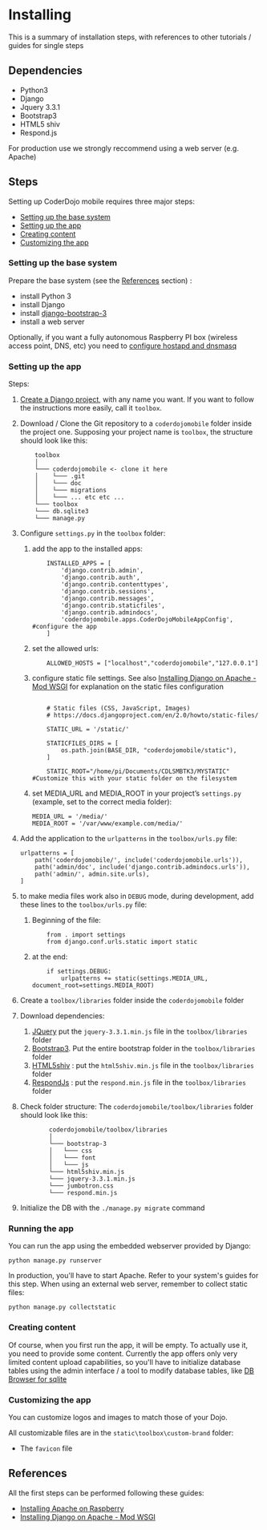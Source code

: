 # Installing

This is a summary of installation steps, with references to other tutorials / guides for single steps

## Dependencies

- Python3
- Django
- Jquery 3.3.1
- Bootstrap3
- HTML5 shiv
- Respond.js

For production use we strongly reccommend using a web server (e.g. Apache)

## Steps

Setting up CoderDojo mobile requires three major steps:

- [Setting up the base system](#setting-up-the-base-system)
- [Setting up the app](#setting-up-the-app)
- [Creating content](#creating-content)
- [Customizing the app](#customize-the-app)


### Setting up the base system 

Prepare the base system (see the [References](#references) section) :
- install Python 3
- install Django 
- install [django-bootstrap-3](https://github.com/dyve/django-bootstrap3)
- install a web server

Optionally, if you want a fully autonomous Raspberry PI box (wireless access point, DNS, etc) you need to [configure hostapd and dnsmasq](https://www.raspberrypi.org/documentation/configuration/wireless/access-point.md)

### Setting up the app

Steps:

1. [Create a Django project](https://docs.djangoproject.com/en/2.0/intro/tutorial01/#creating-a-project), with any name you want. If you want to follow the instructions more easily, call it `toolbox`.
1. Download / Clone the Git repository to a `coderdojomobile` folder inside the project one. Supposing your project name is `toolbox`, the structure should look like this:

    ```
        toolbox
        │
        └─── coderdojomobile <- clone it here
        │    └─── .git
        │    └─── doc
        │    └─── migrations
        │    └─── ... etc etc ...
        └─── toolbox
        └─── db.sqlite3
        └─── manage.py
    ```

1. Configure `settings.py` in the `toolbox` folder:
    1. add the app to the installed apps:

        ```
            INSTALLED_APPS = [
                'django.contrib.admin',
                'django.contrib.auth',
                'django.contrib.contenttypes',
                'django.contrib.sessions',
                'django.contrib.messages',
                'django.contrib.staticfiles',
                'django.contrib.admindocs',
                'coderdojomobile.apps.CoderDojoMobileAppConfig', #configure the app
            ]
        ```

    1. set the allowed urls:

        ```
            ALLOWED_HOSTS = ["localhost","coderdojomobile","127.0.0.1"]
        ```

    1. configure static file settings. See also [Installing Django on Apache - Mod WSGI](https://www.digitalocean.com/community/tutorials/how-to-serve-django-applications-with-apache-and-mod_wsgi-on-debian-8) for explanation on the static files configuration

        ```

            # Static files (CSS, JavaScript, Images)
            # https://docs.djangoproject.com/en/2.0/howto/static-files/

            STATIC_URL = '/static/'

            STATICFILES_DIRS = [
                os.path.join(BASE_DIR, "coderdojomobile/static"),
            ]

            STATIC_ROOT="/home/pi/Documents/CDLSMBTK3/MYSTATIC" #Customize this with your static folder on the filesystem
        ```

    1. set MEDIA_URL and MEDIA_ROOT in your project’s `settings.py` (example, set to the correct media folder):

        ```
        MEDIA_URL = '/media/'
        MEDIA_ROOT = '/var/www/example.com/media/'
        ```

1. Add the application to the `urlpatterns` in the `toolbox/urls.py` file:

    ```
    urlpatterns = [
        path('coderdojomobile/', include('coderdojomobile.urls')),
        path('admin/doc', include('django.contrib.admindocs.urls')),
        path('admin/', admin.site.urls),
    ] 
    ```

1. to make media files work also in `DEBUG` mode, during development, add these lines to the `toolbox/urls.py` file:
    1. Beginning of the file:

        ```
            from . import settings
            from django.conf.urls.static import static
        ```

    1. at the end:

        ```
            if settings.DEBUG:
                urlpatterns += static(settings.MEDIA_URL, document_root=settings.MEDIA_ROOT)
        ```

1. Create a `toolbox/libraries` folder inside the `coderdojomobile` folder
1. Download dependencies:
	1. [JQuery](https://jquery.com/) put the `jquery-3.3.1.min.js` file in the `toolbox/libraries` folder
	1. [Bootstrap3](https://getbootstrap.com/docs/3.3/). Put the entire bootstrap folder in the `toolbox/libraries` folder
	1. [HTML5shiv](https://oss.maxcdn.com/html5shiv/3.7.3/html5shiv.min.js) : put the  `html5shiv.min.js` file in the `toolbox/libraries` folder
	1. [RespondJs](https://oss.maxcdn.com/respond/1.4.2/respond.min.js) : put the `respond.min.js` file in the `toolbox/libraries` folder

1. Check folder structure: The `coderdojomobile/toolbox/libraries` folder should look like this:

    ```
            coderdojomobile/toolbox/libraries
            │
            └─── bootstrap-3
            │   └─── css
            │   └─── font
            │   └─── js
            └─── html5shiv.min.js
            └─── jquery-3.3.1.min.js
            └─── jumbotron.css
            └─── respond.min.js
    ```

1. Initialize the DB with the `./manage.py migrate` command


### Running the app

You can run the app using the embedded webserver provided by Django:

```
python manage.py runserver
```

In production, you'll have to start Apache. Refer to your system's guides for this step. When using an external web server, remember to collect static files:

``` 
python manage.py collectstatic 
```
### Creating content

Of course, when you first run the app, it will be empty. To actually use it, you need to provide some content. Currently the app offers only very limited content upload capabilities, so you'll have to initialize database tables using the admin interface / a tool to modify database tables, like [DB Browser for sqlite](https://sqlitebrowser.org/)

### Customizing the app

You can customize logos and images to match those of your Dojo.

All customizable files are in the `static\toolbox\custom-brand` folder:

- The `favicon` file 

## References

All the first steps can be performed following these guides:

- [Installing Apache on Raspberry](https://www.raspberrypi.org/documentation/remote-access/web-server/apache.md)
- [Installing Django on Apache - Mod WSGI](https://www.digitalocean.com/community/tutorials/how-to-serve-django-applications-with-apache-and-mod_wsgi-on-debian-8)

